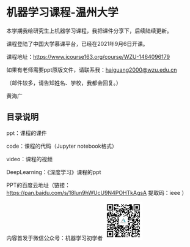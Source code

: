 
# 机器学习课程-温州大学

本学期我给研究生上机器学习课程，我把课件分享下，后续陆续更新。

课程登陆了中国大学慕课平台，已经在2021年9月6日开课。

课程地址：https://www.icourse163.org/course/WZU-1464096179

如果有老师需要ppt原版文件，请联系我：haiguang2000@wzu.edu.cn

（邮件较多，请告知姓名、学校，我都会回复。）

黄海广

## 目录说明

ppt：课程的课件

code：课程的代码（Jupyter notebook格式）

video：课程的视频

DeepLearning：《深度学习》课程的ppt

PPT的百度云地址（链接：https://pan.baidu.com/s/18Iun9hWUcU9N4POHTkAgsA 提取码：ieee  ）

内容首发于微信公众号：机器学习初学者 ![gongzhong](images/gongzhong.jpg)
